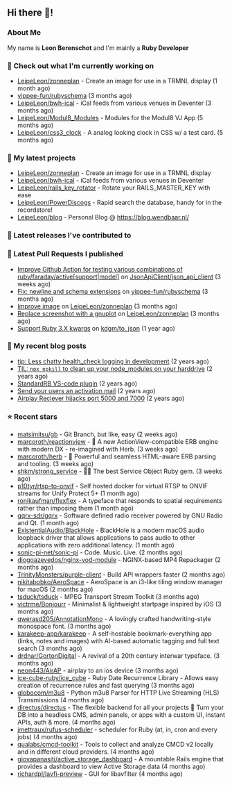## Hi there 👋!

### About Me

My name is **Leon Berenschot** and I'm mainly a **Ruby Developer**
<br>

### 👷 Check out what I'm currently working on

- [LeipeLeon/zonneplan](https://github.com/LeipeLeon/zonneplan) - Create an image for use in a TRMNL display (1 month ago)
- [yippee-fun/rubyschema](https://github.com/yippee-fun/rubyschema) (3 months ago)
- [LeipeLeon/bwh-ical](https://github.com/LeipeLeon/bwh-ical) - iCal feeds from various venues in Deventer (3 months ago)
- [LeipeLeon/Modul8_Modules](https://github.com/LeipeLeon/Modul8_Modules) - Modules for the Modul8 VJ App (5 months ago)
- [LeipeLeon/css3_clock](https://github.com/LeipeLeon/css3_clock) - A analog looking clock in CSS w/ a test card. (5 months ago)

### 🌱 My latest projects

- [LeipeLeon/zonneplan](https://github.com/LeipeLeon/zonneplan) - Create an image for use in a TRMNL display
- [LeipeLeon/bwh-ical](https://github.com/LeipeLeon/bwh-ical) - iCal feeds from various venues in Deventer
- [LeipeLeon/rails_key_rotator](https://github.com/LeipeLeon/rails_key_rotator) - Rotate your RAILS_MASTER_KEY with ease
- [LeipeLeon/PowerDiscogs](https://github.com/LeipeLeon/PowerDiscogs) - Rapid search the database, handy for in the recordstore!
- [LeipeLeon/blog](https://github.com/LeipeLeon/blog) - Personal Blog @ https://blog.wendbaar.nl/

### 🔭 Latest releases I've contributed to


### 🔨 Latest Pull Requests I published

- [Improve Github Action for testing various combinations of ruby/faraday/active[support|model]](https://github.com/JsonApiClient/json_api_client/pull/415) on [JsonApiClient/json_api_client](https://github.com/JsonApiClient/json_api_client) (3 weeks ago)
- [Fix: newline and schema extensions](https://github.com/yippee-fun/rubyschema/pull/23) on [yippee-fun/rubyschema](https://github.com/yippee-fun/rubyschema) (3 months ago)
- [Improve image](https://github.com/LeipeLeon/zonneplan/pull/2) on [LeipeLeon/zonneplan](https://github.com/LeipeLeon/zonneplan) (3 months ago)
- [Replace screenshot with a gnuplot](https://github.com/LeipeLeon/zonneplan/pull/1) on [LeipeLeon/zonneplan](https://github.com/LeipeLeon/zonneplan) (3 months ago)
- [Support Ruby 3.X kwargs](https://github.com/kdgm/to_json/pull/3) on [kdgm/to_json](https://github.com/kdgm/to_json) (1 year ago)

### 📜 My recent blog posts

- [tip: Less chatty health_check logging in development](https://www.wendbaar.nl/posts/2023/07/tip_less_chatty_health_check_logging_in_development) (2 years ago)
- [TIL: `npx npkill` to clean up your node_modules on your harddrive](https://www.wendbaar.nl/posts/2023/03/til_npx_npkill_to_clean_up_your_node_modules_on_your_harddrive) (2 years ago)
- [StandardRB VS-code plugin](https://www.wendbaar.nl/posts/2023/02/standardrb_vscode_plugin) (2 years ago)
- [Send your users an activation mail](https://www.wendbaar.nl/posts/2023/02/send_your_users_an_activation_mail) (2 years ago)
- [Airplay Reciever hijacks port 5000 and 7000](https://www.wendbaar.nl/posts/2023/02/airplay_reciever_hijacks_port_5000_and_7000) (2 years ago)

### ⭐ Recent stars

- [matsimitsu/gb](https://github.com/matsimitsu/gb) - Git Branch, but like, easy (2 weeks ago)
- [marcoroth/reactionview](https://github.com/marcoroth/reactionview) - 🌱 A new ActionView-compatible ERB engine with modern DX - re-imagined with Herb. (3 weeks ago)
- [marcoroth/herb](https://github.com/marcoroth/herb) - 🌿 Powerful and seamless HTML-aware ERB parsing and tooling. (3 weeks ago)
- [shkm/strong_service](https://github.com/shkm/strong_service) - 💪🏼 The best Service Object Ruby gem. (3 weeks ago)
- [p10tyr/rtsp-to-onvif](https://github.com/p10tyr/rtsp-to-onvif) - Self hosted docker for virtual RTSP to ONVIF streams for Unify Protect 5&#43; (1 month ago)
- [ronikaufman/flexflex](https://github.com/ronikaufman/flexflex) - A typeface that responds to spatial requirements rather than imposing them (1 month ago)
- [gqrx-sdr/gqrx](https://github.com/gqrx-sdr/gqrx) - Software defined radio receiver powered by GNU Radio and Qt. (1 month ago)
- [ExistentialAudio/BlackHole](https://github.com/ExistentialAudio/BlackHole) - BlackHole is a modern macOS audio loopback driver that allows applications to pass audio to other applications with zero additional latency. (1 month ago)
- [sonic-pi-net/sonic-pi](https://github.com/sonic-pi-net/sonic-pi) - Code. Music. Live. (2 months ago)
- [diogoazevedos/nginx-vod-module](https://github.com/diogoazevedos/nginx-vod-module) - NGINX-based MP4 Repackager (2 months ago)
- [TrinityMonsters/purple-client](https://github.com/TrinityMonsters/purple-client) - Build API wrappers faster (2 months ago)
- [nikitabobko/AeroSpace](https://github.com/nikitabobko/AeroSpace) - AeroSpace is an i3-like tiling window manager for macOS (2 months ago)
- [tsduck/tsduck](https://github.com/tsduck/tsduck) - MPEG Transport Stream Toolkit  (3 months ago)
- [victrme/Bonjourr](https://github.com/victrme/Bonjourr) - Minimalist &amp; lightweight startpage inspired by iOS (3 months ago)
- [qwerasd205/AnnotationMono](https://github.com/qwerasd205/AnnotationMono) - A lovingly crafted handwriting-style monospace font. (3 months ago)
- [karakeep-app/karakeep](https://github.com/karakeep-app/karakeep) - A self-hostable bookmark-everything app (links, notes and images) with AI-based automatic tagging and full text search (3 months ago)
- [drdnar/GortonDigital](https://github.com/drdnar/GortonDigital) - A revival of a 20th century interwar typeface. (3 months ago)
- [neon443/AirAP](https://github.com/neon443/AirAP) - airplay to an ios device (3 months ago)
- [ice-cube-ruby/ice_cube](https://github.com/ice-cube-ruby/ice_cube) - Ruby Date Recurrence Library - Allows easy creation of recurrence rules and fast querying (3 months ago)
- [globocom/m3u8](https://github.com/globocom/m3u8) - Python m3u8 Parser for HTTP Live Streaming (HLS) Transmissions (4 months ago)
- [directus/directus](https://github.com/directus/directus) - The flexible backend for all your projects 🐰 Turn your DB into a headless CMS, admin panels, or apps with a custom UI, instant APIs, auth &amp; more. (4 months ago)
- [jmettraux/rufus-scheduler](https://github.com/jmettraux/rufus-scheduler) - scheduler for Ruby (at, in, cron and every jobs) (4 months ago)
- [qualabs/cmcd-toolkit](https://github.com/qualabs/cmcd-toolkit) - Tools to collect and analyze CMCD v2 locally and in different cloud providers. (4 months ago)
- [giovapanasiti/active_storage_dashboard](https://github.com/giovapanasiti/active_storage_dashboard) - A mountable Rails engine that provides a dashboard to view Active Storage data (4 months ago)
- [richardpl/lavfi-preview](https://github.com/richardpl/lavfi-preview) - GUI for libavfilter (4 months ago)
